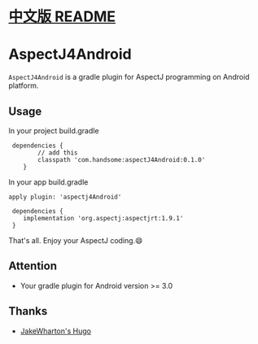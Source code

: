 # [中文版 README](README_CN.md)
# AspectJ4Android

`AspectJ4Android` is a gradle plugin for AspectJ programming on Android platform.


## Usage
In your project build.gradle 
```
 dependencies {
        // add this
        classpath 'com.handsome:aspectJ4Android:0.1.0'
    }  
```

In your app build.gradle

```
apply plugin: 'aspectj4Android'

 dependencies {
    implementation 'org.aspectj:aspectjrt:1.9.1'
 }
```

That's all. Enjoy your AspectJ coding.:smile:

## Attention
- Your gradle plugin for Android version >= 3.0


## Thanks
- [JakeWharton's Hugo](https://github.com/JakeWharton/hugo)
